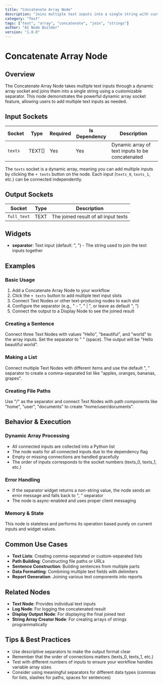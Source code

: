 ```yaml
---
title: "Concatenate Array Node"
description: "Joins multiple text inputs into a single string with customizable separator"
category: "Text"
tags: ["text", "array", "concatenate", "join", "strings"]
author: "AI Node Builder"
version: "1.0.0"
---
```


# Concatenate Array Node

## Overview
The Concatenate Array Node takes multiple text inputs through a dynamic array socket and joins them into a single string using a customizable separator. This node demonstrates the powerful dynamic array socket feature, allowing users to add multiple text inputs as needed.

## Input Sockets
| Socket | Type | Required | Is Dependency | Description |
|--------|------|----------|---------------|-------------|
| `texts` | TEXT[] | Yes | Yes | Dynamic array of text inputs to be concatenated |

The `texts` socket is a dynamic array, meaning you can add multiple inputs by clicking the `+ texts` button on the node. Each input (`texts_0`, `texts_1`, etc.) can be connected independently.

## Output Sockets
| Socket | Type | Description |
|--------|------|-------------|
| `full_text` | TEXT | The joined result of all input texts |

## Widgets
- **separator**: Text input (default: ", ") - The string used to join the text inputs together

## Examples

### Basic Usage
1. Add a Concatenate Array Node to your workflow
2. Click the `+ texts` button to add multiple text input slots
3. Connect Text Nodes or other text-producing nodes to each slot
4. Configure the separator (e.g., " - ", " | ", or leave as default ", ")
5. Connect the output to a Display Node to see the joined result

### Creating a Sentence
Connect three Text Nodes with values "Hello", "beautiful", and "world" to the array inputs. Set the separator to " " (space). The output will be "Hello beautiful world".

### Making a List
Connect multiple Text Nodes with different items and use the default ", " separator to create a comma-separated list like "apples, oranges, bananas, grapes".

### Creating File Paths
Use "/" as the separator and connect Text Nodes with path components like "home", "user", "documents" to create "home/user/documents".

## Behavior & Execution

### Dynamic Array Processing
- All connected inputs are collected into a Python list
- The node waits for all connected inputs due to the dependency flag
- Empty or missing connections are handled gracefully
- The order of inputs corresponds to the socket numbers (texts_0, texts_1, etc.)

### Error Handling
- If the separator widget returns a non-string value, the node sends an error message and falls back to ", " separator
- The node is async-enabled and uses proper client messaging

### Memory & State
This node is stateless and performs its operation based purely on current inputs and widget values.

## Common Use Cases
- **Text Lists**: Creating comma-separated or custom-separated lists
- **Path Building**: Constructing file paths or URLs
- **Sentence Construction**: Building sentences from multiple parts
- **Data Formatting**: Combining multiple text fields with delimiters
- **Report Generation**: Joining various text components into reports

## Related Nodes
- **Text Node**: Provides individual text inputs
- **Log Node**: For logging the concatenated result
- **Display Output Node**: For displaying the final joined text
- **String Array Creator Node**: For creating arrays of strings programmatically

## Tips & Best Practices
- Use descriptive separators to make the output format clear
- Remember that the order of connections matters (texts_0, texts_1, etc.)
- Test with different numbers of inputs to ensure your workflow handles variable array sizes
- Consider using meaningful separators for different data types (commas for lists, slashes for paths, spaces for sentences)